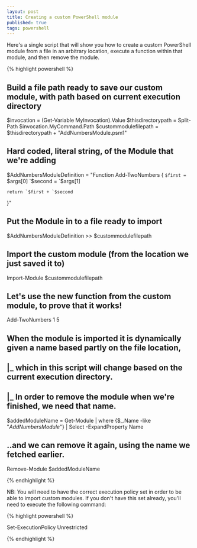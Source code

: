 ```yaml
---
layout: post
title: Creating a custom PowerShell module
published: true
tags: powershell
---
```


Here's a single script that will show you how to create a custom PowerShell module from a file in an arbitrary location, execute a function within that module, and then remove the module.

{% highlight powershell %}

## Build a file path ready to save our custom module, with path based on current execution directory
$invocation = (Get-Variable MyInvocation).Value
$thisdirectorypath = Split-Path $invocation.MyCommand.Path
$custommodulefilepath = $thisdirectorypath + "AddNumbersModule.psm1"

## Hard coded, literal string, of the Module that we're adding
$AddNumbersModuleDefinition = 
"Function Add-TwoNumbers
{
	`$first = `$args[0]
	`$second = `$args[1]

	return `$first + `$second
}"

## Put the Module in to a file ready to import
$AddNumbersModuleDefinition >> $custommodulefilepath 

## Import the custom module (from the location we just saved it to)
Import-Module $custommodulefilepath 

## Let's use the new function from the custom module, to prove that it works!
Add-TwoNumbers 1 5

## When the module is imported it is dynamically given a name based partly on the file location, 
##   |_ which in this script will change based on the current execution directory. 
##   |_ In order to remove the module when we're finished, we need that name.
$addedModuleName = Get-Module | where {$_.Name -like "*AddNumbersModule*"} | Select -ExpandProperty Name

## ..and we can remove it again, using the name we fetched earlier.
Remove-Module $addedModuleName

{% endhighlight %}

NB: You will need to have the correct execution policy set in order to be able to import custom modules. If you don't have this set already, you'll need to execute the following command:

{% highlight powershell %}

Set-ExecutionPolicy Unrestricted

{% endhighlight %}